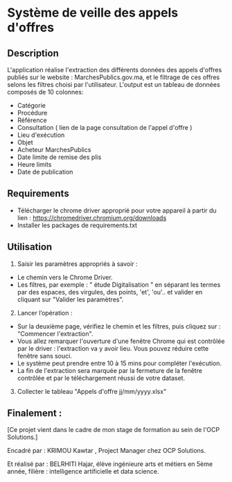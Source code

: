 
# Système de veille des appels d'offres

## Description


L'application réalise l'extraction des différents données des appels d'offres publiés sur le website : MarchesPublics.gov.ma, et le filtrage de ces offres selons les filtres choisi par l'utilisateur.
L'output est un tableau de données composés de 10 colonnes:
- Catégorie
- Procédure
- Référence
- Consultation ( lien de la page consultation de l'appel d'offre )
- Lieu d'exécution
- Objet
- Acheteur MarchesPublics
- Date limite de remise des plis
- Heure limits
- Date de publication





## Requirements

- Télécharger le chrome driver approprié pour votre appareil à partir du lien :
https://chromedriver.chromium.org/downloads
- Installer les packages de requirements.txt

## Utilisation

1. Saisir les paramètres appropriés à savoir :

- Le chemin vers le Chrome Driver.
- Les filtres, par exemple : " étude Digitalisation " en séparant les termes par des espaces, des virgules, des points, 'et', 'ou'..
et valider en cliquant sur "Valider les paramètres".

2. Lancer l’opération :

- Sur la deuxième page, vérifiez le chemin et les filtres, puis cliquez sur : "Commencer l'extraction".
- Vous allez remarquer l'ouverture d'une fenêtre Chrome qui est contrôlée par le driver : l'extraction va y avoir lieu. Vous pouvez réduire cette fenêtre sans souci.
- Le système peut prendre entre 10 à 15 mins pour compléter l'exécution. 
- La fin de l'extraction sera marquée par la fermeture de la fenêtre contrôlée et par le téléchargement réussi de votre dataset.

3. Collecter le tableau "Appels d'offre jj/mm/yyyy.xlsx"


## Finalement :
[Ce projet vient dans le cadre de mon stage de formation au sein de l'OCP Solutions.]

Encadré par : 
KRIMOU Kawtar , Project Manager chez OCP Solutions.

Et réalisé par :
BELRHITI Hajar, élève ingénieure arts et métiers en 5ème année, filière : intelligence artificielle et data science.